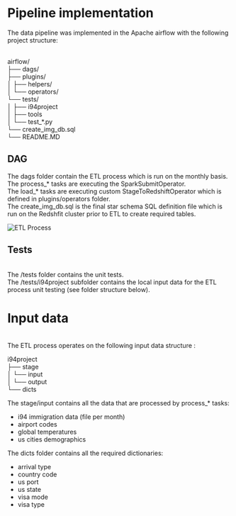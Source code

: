 # Pipeline implementation
The data pipeline was implemented in the Apache airflow with the following project structure:

<br/>airflow/
<br/>├── dags/
<br/>├── plugins/
<br/>│   ├── helpers/
<br/>│   └── operators/
<br/>└── tests/
<br/>│   ├── i94project
<br/>│   ├── tools
<br/>│   └── test_*.py
<br/>└── create_img_db.sql
<br/>└── README.MD

## DAG
The dags folder contain the ETL process which is run on the monthly basis.
<br/>The process_* tasks are executing the SparkSubmitOperator.
<br/>The load_* tasks are executing custom StageToRedshiftOperator which is defined in plugins/operators folder.
<br/>The create_img_db.sql is the final star schema SQL definition file which is run on the Redshfit cluster prior to ETL to create required tables.

![ETL Process](https://app.lucidchart.com/publicSegments/view/429f080b-5aac-4b2e-acbd-58edf622c70b/image.png "ETL Process")

## Tests
<br/>The /tests folder contains the unit tests.
<br/>The /tests/i94project subfolder contains the local input data for the ETL process unit testing (see folder structure below).

# Input data
<br/>The ETL process operates on the following input data structure :

i94project
<br/>├── stage
<br/>│   └── input
<br/>│   └── output
<br/>└── dicts

The stage/input contains all the data that are processed by process_* tasks:
 * i94 immigration data (file per month)
 * airport codes
 * global temperatures
 * us cities demographics

The dicts folder contains all the required dictionaries:
 * arrival type
 * country code
 * us port
 * us state
 * visa mode
 * visa type
